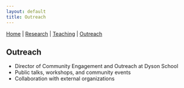 ```yaml
---
layout: default
title: Outreach
---
```

[Home](index.md) | [Research](research.md) | [Teaching](teaching.md) | [Outreach](outreach.md) 

## Outreach

- Director of Community Engagement and Outreach at Dyson School
- Public talks, workshops, and community events
- Collaboration with external organizations

<!-- Add more outreach details as needed -->